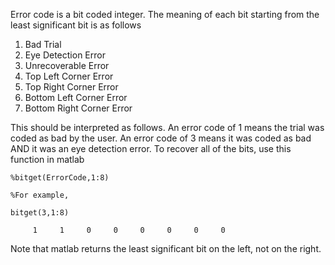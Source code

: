Error code is a bit coded integer.  The meaning of each bit starting from the least significant bit is as follows

  1. Bad Trial
  1. Eye Detection Error
  1. Unrecoverable Error
  1. Top Left Corner Error
  1. Top Right Corner Error
  1. Bottom Left Corner Error
  1. Bottom Right Corner Error

This should be interpreted as follows. An error code of 1 means the trial was coded as bad by the user. An error code of 3 means it was coded as bad AND it was an eye detection error. To recover all of the bits, use this function in matlab
```
%bitget(ErrorCode,1:8)

%For example,

bitget(3,1:8)

     1     1     0     0     0     0     0     0
```
Note that matlab returns the least significant bit on the left, not on the right.